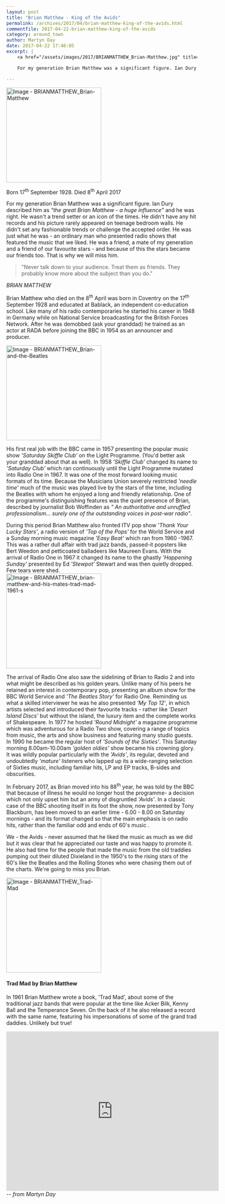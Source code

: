 ```yaml
---
layout: post
title: "Brian Matthew - King of the Avids"
permalink: /archives/2017/04/brian-matthew-king-of-the-avids.html
commentfile: 2017-04-22-brian-matthew-king-of-the-avids
category: around_town
author: Martyn Day
date: 2017-04-22 17:46:05
excerpt: |
    <a href="/assets/images/2017/BRIANMATTHEW_Brian-Matthew.jpg" title="Click for a larger image"><img src="/assets/images/2017/BRIANMATTHEW_Brian-Matthew-thumb.jpg" width="150" alt="Image - BRIANMATTHEW_Brian-Matthew"  class="photo right"/></a>

    For my generation Brian Matthew was a significant figure. Ian Dury described him as  <em>"the great Brian Matthew - a huge influence"</em> and he was right. He wasn't a trend setter or an icon of the times. He didn't have any hit records and his picture rarely appeared on teenage bedroom walls. He didn't set any fashionable trends or challenge the accepted order. He was just what he was - an ordinary man who presented radio shows that featured the music that we liked. He was a friend, a mate of my generation and a friend of our favourite stars - and because of this the stars became our friends too. That is why we will miss him.

---
```


<a href="/assets/images/2017/BRIANMATTHEW_Brian-Matthew.jpg" title="Click for a larger image"><img src="/assets/images/2017/BRIANMATTHEW_Brian-Matthew-thumb.jpg" width="250" alt="Image - BRIANMATTHEW_Brian-Matthew"  class="photo right"/></a>

Born 17<sup>th</sup> September 1928. Died 8<sup>th</sup> April 2017

For my generation Brian Matthew was a significant figure. Ian Dury described him as <em>"the great Brian Matthew - a huge influence"</em> and he was right. He wasn't a trend setter or an icon of the times. He didn't have any hit records and his picture rarely appeared on teenage bedroom walls. He didn't set any fashionable trends or challenge the accepted order. He was just what he was - an ordinary man who presented radio shows that featured the music that we liked. He was a friend, a mate of my generation and a friend of our favourite stars - and because of this the stars became our friends too. That is why we will miss him.

> "Never talk down to your audience. Treat them as friends. They probably know more about the subject than you do."

<cite>BRIAN MATTHEW</cite>

Brian Matthew who died on the 8<sup>th</sup> April was born in Coventry on the 17<sup>th</sup> September 1928 and educated at Bablack, an independent co-education school. Like many of his radio contemporaries he started his career in 1948 in Germany while on National Service broadcasting for the British Forces Network. After he was demobbed (ask your granddad) he trained as an actor at RADA before joining the BBC in 1954 as an announcer and producer.

<a href="/assets/images/2017/BRIANMATTHEW_Brian-and-the-Beatles.jpg" title="Click for a larger image"><img src="/assets/images/2017/BRIANMATTHEW_Brian-and-the-Beatles-thumb.jpg" width="250" alt="Image - BRIANMATTHEW_Brian-and-the-Beatles"  class="photo right"/></a>

His first real job with the BBC came in 1957 presenting the popular music show <em>'Saturday Skiffle Club'</em> on the Light Programme. (You'd better ask your granddad about that as well). In 1958 <em>'Skiffle Club'</em> changed its name to <em>'Saturday Club'</em> which ran continuously until the Light Programme mutated into Radio One in 1967. It was one of the most forward looking music formats of its time. Because the Musicians Union severely restricted <em>'needle time'</em> much of the music was played live by the stars of the time, including the Beatles with whom he enjoyed a long and friendly relationship. One of the programme's distinguishing features was the quiet presence of Brian, described by journalist Bob Woffinden as <em>" An authoritative and unruffled professionalism... surely one of the outstanding voices in post-war radio"</em>.

<div markdown="1" class="box">
During this period Brian Matthew also fronted ITV pop show <em>'Thank Your Lucky Stars'</em>, a radio version of <em>'Top of the Pops'</em> for the World Service and a Sunday morning music magazine <em>'Easy Beat'</em> which ran from 1960 -1967. This was a rather dull affair with trad jazz bands, passed-it popsters like Bert Weedon and petticoated balladeers like Maureen Evans. With the arrival of Radio One in 1967 it changed its name to the ghastly <em>'Happening Sunday'</em> presented by Ed <em>'Stewpot'</em> Stewart and was then quietly dropped. Few tears were shed.

</div>
<a href="/assets/images/2017/BRIANMATTHEW_brian-matthew-and-his-mates-trad-mad-1961-s.jpg" title="Click for a larger image"><img src="/assets/images/2017/BRIANMATTHEW_brian-matthew-and-his-mates-trad-mad-1961-s-thumb.jpg" width="250" alt="Image - BRIANMATTHEW_brian-matthew-and-his-mates-trad-mad-1961-s"  class="photo right"/></a>

The arrival of Radio One also saw the sidelining of Brian to Radio 2 and into what might be described as his golden years. Unlike many of his peers he retained an interest in contemporary pop, presenting an album show for the BBC World Service and <em>'The Beatles Story'</em> for Radio One. Reminding us what a skilled interviewer he was he also presented <em>'My Top 12'</em>, in which artists selected and introduced their favourite tracks - rather like <em>'Desert Island Discs'</em> but without the island, the luxury item and the complete works of Shakespeare. In 1977 he hosted <em>'Round Midnight'</em> a magazine programme which was adventurous for a Radio Two show, covering a range of topics from music, the arts and show business and featuring many studio guests. In 1990 he became the regular host of <em>'Sounds of the Sixties'</em>. This Saturday morning 8.00am-10.00am <em>'golden oldies'</em> show became his crowning glory. It was wildly popular particularly with the <em>'Avids'</em>, its regular, devoted and undoubtedly <em>'mature'</em> listeners who lapped up its a wide-ranging selection of Sixties music, including familiar hits, LP and EP tracks, B-sides and obscurities.

In February 2017, as Brian moved into his 88<sup>th</sup> year, he was told by the BBC that because of illness he would no longer host the programme- a decision which not only upset him but an army of disgruntled <em>'Avids'</em>. In a classic case of the BBC shooting itself in its foot the show, now presented by Tony Blackburn, has been moved to an earlier time - 6.00 - 8.00 on Saturday mornings - and its format changed so that the main emphasis is on radio hits, rather than the familiar odd and ends of 60's music .

We - the Avids - never assumed that he liked the music as much as we did but it was clear that he appreciated our taste and was happy to promote it. He also had time for the people that made the music from the old traddies pumping out their diluted Dixieland in the 1950's to the rising stars of the 60's like the Beatles and the Rolling Stones who were chasing them out of the charts. We're going to miss you Brian.

<div markdown="1" class="box">
<a href="/assets/images/2017/BRIANMATTHEW_Trad-Mad.jpg" title="Click for a larger image"><img src="/assets/images/2017/BRIANMATTHEW_Trad-Mad-thumb.jpg" width="250" alt="Image - BRIANMATTHEW_Trad-Mad"  class="photo left"/></a>

#### Trad Mad by Brian Matthew

In 1961 Brian Matthew wrote a book, 'Trad Mad', about some of the traditional jazz bands that were popular at the time like Acker Bilk, Kenny Ball and the Temperance Seven. On the back of it he also released a record with the same name, featuring his impersonations of some of the grand trad daddies. Unlikely but true!

<iframe width="560" height="420" src="https://www.youtube-nocookie.com/embed/VNG0m_-INPI?rel=0" frameborder="0" allowfullscreen>
</iframe>
</div>
<cite>-- from Martyn Day</cite>
